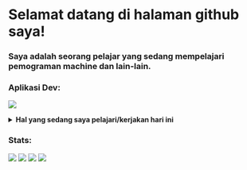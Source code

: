 # Selamat datang di halaman github saya!
### Saya adalah seorang pelajar yang sedang mempelajari pemograman machine dan lain-lain.  

### Aplikasi Dev:
<p>
    <img src="https://img.shields.io/badge/Text%20Editor-Visual%20Studio%20Code-blue?&logo=visual%20studio%20code&logoColor=blue" />
</p>

<details>
 <summary><strong>Hal yang sedang saya pelajari/kerjakan hari ini</strong></summary> </br>
    - 🔭 Saya menggunakan windows/linux untuk melakukan programming </br>
    - 🌱 Saya sedang belajar pengembangan front-end </br>
    - 🌱 Pemograman yang sedang saya pelajari saat ini yaitu html-css-js  </br>
    - 👯 Saya juga ingin masuk ke pembangunan pemograman android </br>
    - ⚡ Fun fact: saya belajar secara otodidak </br>
</details>

### Stats:
<img src="https://img.shields.io/github/followers/andros83?style=for-the-badge"/>
<img src="https://github-readme-stats.vercel.app/api?username=andros83&show_icons=true&theme=transparent"/>
<img src="https://github-readme-stats.vercel.app/api/top-langs/?username=andros83&layout=donut"/>
<img src="https://github.com/andros83/github-readme-stats"/>

